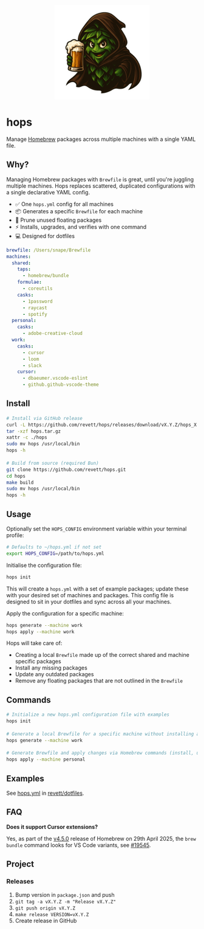 <p align="center">
  <img src="./assets/logo.png" width="250px">
</p>

# hops

Manage [Homebrew](https://brew.sh) packages across multiple machines with a single YAML file.

## Why?

Managing Homebrew packages with `Brewfile` is great, until you're juggling multiple machines.
Hops replaces scattered, duplicated configurations with a single declarative YAML config.

- ✅ One `hops.yml` config for all machines
- 📦 Generates a specific `Brewfile` for each machine
- 🧹 Prune unused floating packages
- ⚡ Installs, upgrades, and verifies with one command
- 💻 Designed for dotfiles

```yaml
brewfile: /Users/snape/Brewfile
machines:
  shared:
    taps:
      - homebrew/bundle
    formulae:
      - coreutils
    casks:
      - 1password
      - raycast
      - spotify
  personal:
    casks:
      - adobe-creative-cloud
  work:
    casks:
      - cursor
      - loom
      - slack
    cursor:
      - dbaeumer.vscode-eslint
      - github.github-vscode-theme
```

## Install

```bash
# Install via GitHub release
curl -L https://github.com/revett/hops/releases/download/vX.Y.Z/hops_X.Y.Z_darwin_arm64.tar.gz -o hops.tar.gz
tar -xzf hops.tar.gz
xattr -c ./hops
sudo mv hops /usr/local/bin
hops -h

# Build from source (required Bun)
git clone https://github.com/revett/hops.git
cd hops
make build
sudo mv hops /usr/local/bin
hops -h
```

## Usage

Optionally set the `HOPS_CONFIG` environment variable within your terminal profile:

```bash
# Defaults to ~/hops.yml if not set
export HOPS_CONFIG=/path/to/hops.yml
```

Initialise the configuration file:

```bash
hops init
```

This will create a `hops.yml` with a set of example packages; update these with your desired set of
machines and packages. This config file is designed to sit in your dotfiles and sync across all your
machines.

Apply the configuration for a specific machine:

```bash
hops generate --machine work
hops apply --machine work
```

Hops will take care of:

- Creating a local `Brewfile` made up of the correct shared and machine specific packages
- Install any missing packages
- Update any outdated packages
- Remove any floating packages that are not outlined in the `Brewfile`

## Commands

```bash
# Initialize a new hops.yml configuration file with examples
hops init

# Generate a local Brewfile for a specific machine without installing anything
hops generate --machine work

# Generate Brewfile and apply changes via Homebrew commands (install, upgrade, cleanup)
hops apply --machine personal
```

## Examples

See [hops.yml](https://github.com/revett/dotfiles/blob/main/hops.yml) in
[revett/dotfiles](https://github.com/revett/dotfiles).

## FAQ

**Does it support Cursor extensions?**

Yes, as part of the [v4.5.0](https://brew.sh/2025/04/29/homebrew-4.5.0/) release of Homebrew on 29th
April 2025, the `brew bundle` command looks for VS Code variants, see
[#19545](https://github.com/Homebrew/brew/pull/19545).

## Project

### Releases

1. Bump version in `package.json` and push
1. `git tag -a vX.Y.Z -m "Release vX.Y.Z"`
1. `git push origin vX.Y.Z`
1. `make release VERSION=vX.Y.Z`
1. Create release in GitHub
